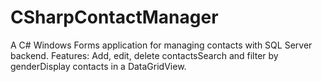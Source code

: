 # CSharpContactManager
A C# Windows Forms application for managing contacts with SQL Server backend.
Features:
Add, edit, delete contactsSearch and filter by genderDisplay contacts in a DataGridView.
